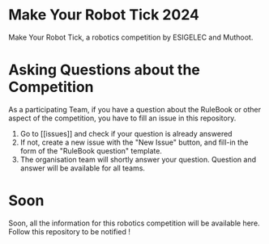 # Make Your Robot Tick 2024

Make Your Robot Tick, a robotics competition by ESIGELEC and Muthoot.

# Asking Questions about the Competition

As a participating Team, if you have a question about the RuleBook or other aspect of the competition, you have to fill an issue in this repository.
1. Go to [[issues]] and check if your question is already answered
2. If not, create a new issue with the "New Issue" button, and fill-in the form of the "RuleBook question" template.
3. The organisation team will shortly answer your question. Question and answer will be available for all teams.

# Soon

Soon, all the information for this robotics competition will be available here.
Follow this repository to be notified !
